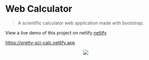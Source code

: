 # Web Calculator

> A scientific calculator web application made with bootstrap.

View a live demo of this project on netlify [netlify](https://pretty-sci-calc.netlify.app/)

https://pretty-sci-calc.netlify.app

<p align="center">
  <img src="https://pretty-sci-calc.netlify.app/screenshots/screenshot2.png" />
</p>
